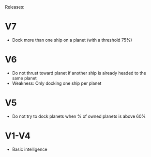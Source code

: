 Releases:

V7
==============
- Dock more than one ship on a planet (with a threshold 75%)

V6
==============
- Do not thrust toward planet if another ship is already headed to the same planet
- Weakness: Only docking one ship per planet

V5
==============
- Do not try to dock planets when % of owned planets is above 60%

V1-V4
==============
- Basic intelligence